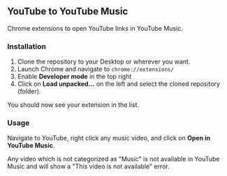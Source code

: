 ## YouTube to YouTube Music

Chrome extensions to open YouTube links in YouTube Music.

### Installation

1. Clone the repository to your Desktop or wherever you want.
2. Launch Chrome and navigate to `chrome://extensions/` 
3. Enable **Developer mode** in the top right 
4. Click on **Load unpacked…** on the left and select the cloned repository (folder). 

You should now see your extension in the list.

### Usage

Navigate to YouTube, right click any music video, and click on **Open in YouTube Music**.

Any video which is not categorized as "Music" is not available in YouTube Music and will show a 
"This video is not available" error.